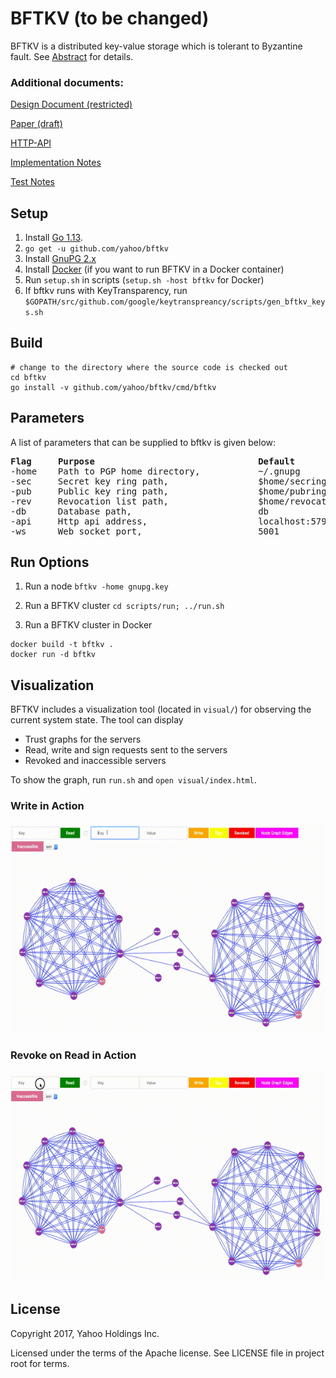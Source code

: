 # BFTKV (to be changed)

BFTKV is a distributed key-value storage which is tolerant to Byzantine fault. See [Abstract](docs/design.md) for details.

### Additional documents:
[Design Document (restricted)](https://docs.google.com/document/d/14xYeGR291UKba1pimO9DnFNvfZ3ceTYsfbWZbgpWkTQ/edit?usp=sharing)

[Paper (draft)](docs/bftkv.pdf)

[HTTP-API](docs/http_api.md)

[Implementation Notes](docs/notes.md)

[Test Notes](docs/tests.md)

## Setup
1. Install [Go 1.13](https://golang.org/doc/install).
2. `go get -u github.com/yahoo/bftkv`
3. Install [GnuPG 2.x](https://www.gnupg.org/download/index.en.html)
4. Install [Docker](https://www.docker.com) (if you want to run BFTKV in a Docker container)
5. Run `setup.sh` in scripts (`setup.sh -host bftkv` for Docker)
6. If bftkv runs with KeyTransparency, run `$GOPATH/src/github.com/google/keytranspreancy/scripts/gen_bftkv_keys.sh`

## Build
```
# change to the directory where the source code is checked out
cd bftkv
go install -v github.com/yahoo/bftkv/cmd/bftkv
```

## Parameters
A list of parameters that can be supplied to bftkv is given below:

<pre>
<b>Flag</b>     <b>Purpose </b>                              <b>Default</b>
-home    Path to PGP home directory,           ~/.gnupg
-sec     Secret key ring path,                 $home/secring.gpg
-pub     Public key ring path,                 $home/pubring.gpg
-rev     Revocation list path,                 $home/revocation.gpg
-db      Database path,                        db
-api     Http api address,                     localhost:5792
-ws      Web socket port,                      5001
</pre>

## Run Options
1. Run a node `bftkv -home gnupg.key`

2. Run a BFTKV cluster `cd scripts/run; ../run.sh`

3. Run a BFTKV cluster in Docker

```
docker build -t bftkv .
docker run -d bftkv
```

## Visualization
BFTKV includes a visualization tool (located in `visual/`) for observing the current system state. The tool can display

* Trust graphs for the servers
* Read, write and sign requests sent to the servers
* Revoked and inaccessible servers

To show the graph, run `run.sh` and `open visual/index.html`.

### Write in Action
<img src="docs/images/write.gif" alt="Write"/>

### Revoke on Read in Action
<img src="docs/images/revokeOnRead.gif" alt="Revoke on Read"/>

## License
Copyright 2017, Yahoo Holdings Inc.

Licensed under the terms of the Apache license. See LICENSE file in project root for terms.
